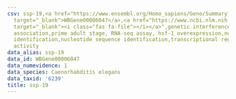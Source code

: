 ```yaml
---
csv: ssp-19,<a href="https://www.ensembl.org/Homo_sapiens/Gene/Summary?db=core;g=WBGene00006047"
  target="_blank">WBGene00006047</a>,<a href="https://www.ncbi.nlm.nih.gov/pubmed/30894454"
  target="_blank"><i class="fas fa-file"></i></a>",genetic interference,functional
  association,prime adult stage, RNA-seq assay, hsf-1 overexpression,nucleotide sequence
  identification,nucleotide sequence identification,transcriptional regulation,up-regulates
  activity
data_alias: ssp-19
data_id: WBGene00006047
data_numevidence: 1
data_species: Caenorhabditis elegans
data_taxid: '6239'
title: ssp-19
---
```

